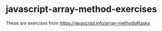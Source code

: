 # javascript-array-method-exercises

These are exercises from https://javascript.info/array-methods#tasks